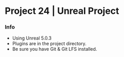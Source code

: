 # Project 24 | Unreal Project


### Info
- Using Unreal 5.0.3
- Plugins are in the project directory.
- Be sure you have Git & Git LFS installed. 
